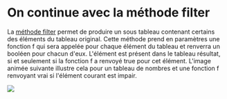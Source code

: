 # On continue avec la méthode filter

La [méthode filter](https://developer.mozilla.org/fr/docs/Web/JavaScript/Reference/Objets_globaux/Array/filter) permet de produire un sous tableau contenant certains des éléments du tableau original. Cette méthode prend en paramètres une fonction f qui sera appelée pour chaque élément du tableau et renverra un booléen pour chacun d'eux. L'élément est présent dans le tableau résultat, si et seulement si la fonction f a renvoyé true pour cet élément. L'image animée suivante illustre cela pour un tableau de nombres et une fonction f renvoyant vrai si l'élément courant est impair.

<img src="./assets/typescript/tableaux/schema_II.6.gif" style="max-width: 100%;" /> 


